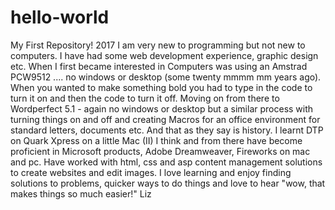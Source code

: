 # hello-world
My First Repository! 2017
I am very new to programming but not new to computers.  I have had some web development experience, graphic design etc.  When I first became interested in Computers was using an Amstrad PCW9512 .... no windows or desktop (some twenty mmmm mm years ago).  When you wanted to make something bold you had to type in the code to turn it on and then the code to turn it off.  Moving on from there to Wordperfect 5.1 - again no windows or desktop but a similar process with turning things on and off and creating Macros for an office environment for standard letters, documents etc. And that as they say is history.  I learnt DTP on Quark Xpress on a little Mac (II) I think and from there have become proficient in Microsoft products, Adobe Dreamweaver, Fireworks on mac and pc. Have worked with html, css and asp content management solutions to create websites and edit images.  I love learning and enjoy finding solutions to problems, quicker ways to do things and love to hear "wow, that makes things so much easier!"
Liz
